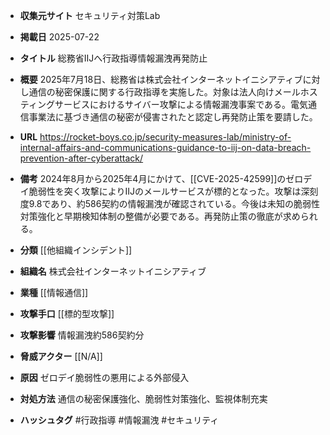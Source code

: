 - **収集元サイト**
セキュリティ対策Lab

- **掲載日**
2025-07-22

- **タイトル**
総務省IIJへ行政指導情報漏洩再発防止

- **概要**
2025年7月18日、総務省は株式会社インターネットイニシアティブに対し通信の秘密保護に関する行政指導を実施した。対象は法人向けメールホスティングサービスにおけるサイバー攻撃による情報漏洩事案である。電気通信事業法に基づき通信の秘密が侵害されたと認定し再発防止策を要請した。

- **URL**
https://rocket-boys.co.jp/security-measures-lab/ministry-of-internal-affairs-and-communications-guidance-to-iij-on-data-breach-prevention-after-cyberattack/

- **備考**
2024年8月から2025年4月にかけて、[[CVE-2025-42599]]のゼロデイ脆弱性を突く攻撃によりIIJのメールサービスが標的となった。攻撃は深刻度9.8であり、約586契約の情報漏洩が確認されている。今後は未知の脆弱性対策強化と早期検知体制の整備が必要である。再発防止策の徹底が求められる。

- **分類**
[[他組織インシデント]]

- **組織名**
株式会社インターネットイニシアティブ

- **業種**
[[情報通信]]

- **攻撃手口**
[[標的型攻撃]]

- **攻撃影響**
情報漏洩約586契約分

- **脅威アクター**
[[N/A]]

- **原因**
ゼロデイ脆弱性の悪用による外部侵入

- **対処方法**
通信の秘密保護強化、脆弱性対策強化、監視体制充実

- **ハッシュタグ**
#行政指導 #情報漏洩 #セキュリティ

